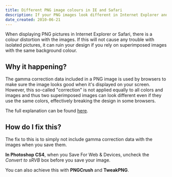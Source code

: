 ```yaml
---
title: Different PNG image colours in IE and Safari
description: If your PNG images look different in Internet Explorer and Safari, you're probably using the wrong colour space.
date_created: 2010-06-21
---
```


When displaying PNG pictures in Internet Explorer or Safari, there is a colour distortion with the images. If this will not cause any trouble with isolated pictures, it can ruin your design if you rely on superimposed images with the same background colour.

## Why it happening?

The gamma correction data included in a PNG image is used by browsers to make sure the image looks good when it's displayed on your screen. However, this so-called "correction" is not applied equally to all colors and images and thus two superimposed images can look different even if they use the same colors, effectively breaking the design in some browsers.

The full explanation can be found [here](http://hsivonen.iki.fi/png-gamma/).

## How do I fix this?

The fix to this is to simply not include gamma correction data with the images when you save them.

**In Photoshop CS4**, when you Save For Web & Devices, uncheck the *Convert to sRVB* box before you save your image.

You can also achieve this with **PNGCrush** and **TweakPNG**.

